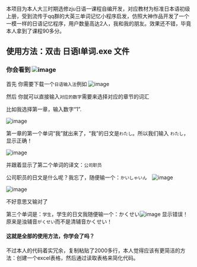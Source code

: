 本项目为本人大三时期选修zju日语一课程自编开发，对应教材为标准日本语初级上册，受到流传于qq群的大英三单词记忆小程序启发，仿照大神作品开发了一个一模一样的日语记忆程序，用户数量高达2人，我和我的朋友。效果还不错，毕竟本人拿到了课程90多分。



## 使用方法：双击 日语I单词.exe 文件  

### 你会看到 ![image](https://github.com/xqmkkd/Standard-Japanese-Vocabulary-Learning-Program/assets/143811250/aea100d1-9613-4616-a863-d1775713892b)






首先 你需要下载一个`日语输入法`例如 ![image](https://github.com/xqmkkd/Standard-Japanese-Vocabulary-Learning-Program/assets/143811250/573f560b-1134-4baa-962e-b3b5b02de57d)  


然后 你就可以直接输入`对应的数字`需要来选择对应的章节的词汇  

比如我选择第一章，输入数字“1”.  

![image](https://github.com/xqmkkd/Standard-Japanese-Vocabulary-Learning-Program/assets/143811250/290c2bf5-4b90-402f-8d9e-ab29c757a79f)

第一章的第一个单词“我”就出来了，“我”的日文是`わたし`。所以我们输入 `わたし`，显示正确！  

![image](https://github.com/xqmkkd/Standard-Japanese-Vocabulary-Learning-Program/assets/143811250/ea84dd80-614b-4461-8dc2-cf0bb8b5cd3e)  

并跟着显示了第二个单词的译文：`公司职员`   


公司职员的日文是什么呢？我忘了，随便输一个：`かいしゃいん`　![image](https://github.com/xqmkkd/Standard-Japanese-Vocabulary-Learning-Program/assets/143811250/b5e56b8d-dcb3-4013-9f73-05d4eea71a8c)  

![image](https://github.com/xqmkkd/Standard-Japanese-Vocabulary-Learning-Program/assets/143811250/90da6ebc-6e9b-473f-ae93-5060593339b7)  


不好意思又输对了

第三个单词是：`学生`，学生的日文我随便输一个：かくせい![image](https://github.com/xqmkkd/Standard-Japanese-Vocabulary-Learning-Program/assets/143811250/2c16f7b0-8e1f-48b3-86f1-697178d4f2a9)
显示错误！ 原来是浊辅音`がくせい`而不是清辅音かくせい！

#### 这就是全部的使用方法，你学会了吗？

不过本人的代码着实冗余，复制粘贴了2000多行，本人觉得应该有更简洁的方法：创建一个excel表格，然后通过读取表格来简化代码。
